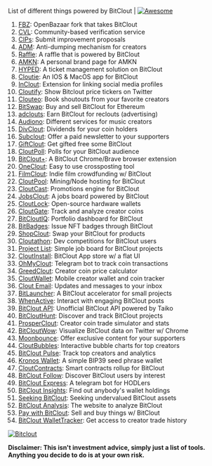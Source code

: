 List of different things powered by BitClout  | [![Awesome](https://cdn.rawgit.com/sindresorhus/awesome/d7305f38d29fed78fa85652e3a63e154dd8e8829/media/badge.svg)](https://github.com/Mentors4EDU/Awesome-Clout)

1. [FBZ](https://github.com/Mentors4EDU/FBZ): OpenBazaar fork that takes  BitClout
2. [CVL](https://www.cvl.ac/): Community-based verification service
3. [CIPs](https://github.com/Mentors4EDU/BitClout-Proposals): Submit improvement proposals
4. [ADM](https://github.com/CloutContracts/ADM): Anti-dumping mechanism for creators
5. [Raffle](https://bitcloutraffle.com/): A raffle that is powered by BitClout
6. [AMKN](https://peer-social.com/): A personal brand page for AMKN
7. [HYPED](https://hypedtickets.com/): A ticket management solution on BitClout
8. [Cloutie](https://bitclout.com/u/CloutieApp): An IOS & MacOS app for BitClout
9. [InClout](https://inclout.io/): Extension for linking social media profiles
10. [Cloutify](https://chrome.google.com/webstore/detail/cloutify-show-bitclout-pr/mmpacdkjmmnichfpplcpcipgcdphfhdg): Show Bitclout price tickers on Twitter
11. [Clouteo](https://www.clouteo.co/book-shout-out): Book shoutouts from your favorite creators
12. [BitSwap](https://bitswap.network/): Buy and sell BitClout for Ethereum
13. [adclouts](https://adclouts.com/): Earn BitClout for reclouts (advertising)
14. [Audiono](https://audiono.de/): Different services for music creators
15. [DivClout](https://www.divclout.com/): Dividends for your coin holders
16. [Subclout](https://www.subclout.com/): Offer a paid newsletter to your supporters
17. [GiftClout](https://www.giftclout.com/): Get gifted free some BitClout
18. [CloutPoll](https://cloutpoll.com/): Polls for your BitClout audience
19. [BitClout+](https://bitclout.plus/): A BitClout Chrome/Brave browser extension
20. [OneClout](https://oneclout.net/): Easy to use crossposting tool
21. [FilmClout](https://bitclout.com/u/FilmClout): Indie film crowdfunding w/ BitClout
22. [CloutPool](https://bitclout.com/u/CloutPool): Mining/Node hosting for BitClout
23. [CloutCast](https://cloutcast.io/): Promotions engine for BitClout
24. [JobsClout](http://jobclout.me/): A jobs board powered by BitClout
25. [CloutLock](https://bitclout.com/u/CloutLockl): Open-source hardware wallets
26. [CloutGate](https://cloutgate.com/): Track and analyze creator coins
27. [BitCloutIQ](https://bitcloutiq.net/): Portfolio dashboard for BitClout
28. [BitBadges](http://bitbadges.web.app/): Issue NFT badges through BitClout
29. [ShopClout](http://shopclout.me/): Swap your BitClout for products
30. [Cloutathon](https://cloutathon.com/): Dev competitions for BitClout users
31. [Project List](https://project-list.io/): Simple job board for BitClout projects
32. [CloutInstall](https://cloutinstall.app): BitClout App store w/ a flat UI
33. [OhMyClout](https://ohmyclout.com/): Telegram bot to track coin transactions
34. [GreedClout](https://bogdandidenko.github.io/greedclout/): Creator coin price calculator
35. [CloutWallet](https://bitclout.com/u/cloutwallet): Mobile creator wallet and coin tracker
36. [Clout Email](https://cloutemail.com/): Updates and messages to your inbox
37. [BitLauncher](https://bitlauncher.net/): A BitClout accelerator for small projects
38. [WhenActive](https://whenactive.com/global): Interact with engaging BitClout posts
39. [BitClout API](https://github.com/benjaminwoods/bitclout): Unofficial BitClout API powered by Taiko
40. [BitCloutHunt](https://www.bitclouthunt.com/): Discover and track BitClout projects
41. [ProsperClout](https://www.prosperclout.com/): Creator coin trade simulator and stats
42. [BitCloutWow](https://chrome.google.com/webstore/detail/bitcloutwow-bitclout-on-t/pljnngphhkadegjpkajkcigimjdheedd?hl=en&authuser=1): Visualize BitClout data on Twitter w/ Chrome
43. [Moonbounce](https://getmoonbounce.com/): Offer exclusive content for your supporters
44. [CloutBubbles](https://cloutbubbles.com/): Interactive bubble charts for top creators
45. [BitClout Pulse](https://www.bitcloutpulse.com/): Track top creators and analytics
46. [Kronos Wallet](https://kronoswallet.com/): A simple BIP39 seed phrase wallet
47. [CloutContracts](https://bitclout.com/u/cloutcontracts): Smart contracts rollup for BitClout
48. [BitClout Follow](https://bitcloutfollow.com/): Discover BitClout users by interest
49. [BitClout Express](https://bitclout.express/): A telegram bot for HODLers
50. [BitClout Insights](https://bitcloutinsights.com/): Find out anybody's wallet holdings
51. [Seeking BitClout](https://seekingbitclout.com/): Seeking undervalued BitClout assets
52. [BitClout Analysis](https://www.bitcloutanalysis.com/): The website to analyze BitClout
53. [Pay with BitClout](https://bitclout.com/u/PayWithBitClout): Sell and buy things w/ BitClout
54. [BitClout WalletTracker](https://chrome.google.com/webstore/detail/bitclout-wallettracker/kgafnekhkfjhjjdmlobajeppoehmjbba): Get access to creator trade history

[![Bitclout](https://img.shields.io/badge/-Follow%20me%20on%20BitClout-red)](https://bitclout.com/u/AMKN)

**Disclaimer: This isn't investment advice, simply just a list of tools. Anything you decide to do is at your own risk.**
